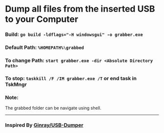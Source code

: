 # Dump all files from the inserted USB to your Computer
### Build: `go build -ldflags="-H windowsgui" -o grabber.exe`
### Default Path: `%HOMEPATH%\grabbed`  
### To change Path: `start grabber.exe -dir <Absolute Directory Path>`
### To stop: `taskkill /F /IM grabber.exe /T` or end task in TskMngr
<h3>Note:</h3> 
 The grabbed folder can be navigate using shell.
<hr>

### Inspired By [Ginray/USB-Dumper](https://github.com/Ginray/USB-Dumper)
